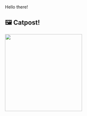 Hello there!



## 🖼️ Catpost!

<sub>
    <img src="https://cdn2.thecatapi.com/images/3ee.jpg" height="256">
</sub>

